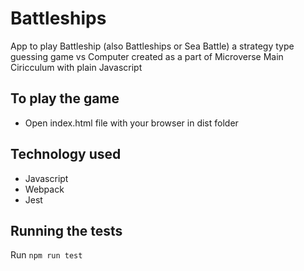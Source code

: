 # Battleships

App to play Battleship (also Battleships or Sea Battle) a strategy type guessing game vs Computer created as a part of Microverse Main Ciricculum with plain Javascript


## To play the game
* Open index.html file with your browser in dist folder 

## Technology used

* Javascript
* Webpack
* Jest

## Running the tests

Run `npm run test`
